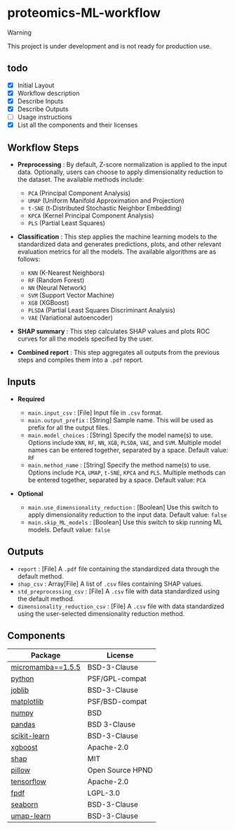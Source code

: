 # proteomics-ML-workflow

> [!WARNING]
> This project is under development and is not ready for production use.

## todo

- [x] Initial Layout
- [x] Workflow description
- [x] Describe Inputs
- [x] Describe Outputs
- [ ] Usage instructions
- [x] List all the components and their licenses

## Workflow Steps

- **Preprocessing** : By default, Z-score normalization is applied to the input data. Optionally, users can choose to apply dimensionality reduction to the dataset. The available methods include:
  - `PCA` (Principal Component Analysis)
  - `UMAP` (Uniform Manifold Approximation and Projection)
  - `t-SNE` (t-Distributed Stochastic Neighbor Embedding)
  - `KPCA` (Kernel Principal Component Analysis)
  - `PLS` (Partial Least Squares)

- **Classification** : This step applies the machine learning models to the standardized data and generates predictions, plots, and other relevant evaluation metrics for all the models. The available algorithms are as follows:
  - `KNN` (K-Nearest Neighbors)
  - `RF` (Random Forest)
  - `NN` (Neural Network)
  - `SVM` (Support Vector Machine)
  - `XGB` (XGBoost)
  - `PLSDA` (Partial Least Squares Discriminant Analysis)
  - `VAE` (Variational autoencoder)

- **SHAP summary** : This step calculates SHAP values and plots ROC curves for all the models specified by the user.

- **Combined report** : This step aggregates all outputs from the previous steps and compiles them into a `.pdf` report.

## Inputs

- **Required**
  - `main.input_csv` : [File] Input file in `.csv` format.
  - `main.output_prefix` : [String] Sample name. This will be used as prefix for all the output files.
  - `main.model_choices` : [String] Specify the model name(s) to use. Options include `KNN`, `RF`, `NN`, `XGB`, `PLSDA`, `VAE`, and `SVM`. Multiple model names can be entered together, separated by a space. Default value: `RF`
  - `main.method_name` : [String] Specify the method name(s) to use. Options include `PCA`, `UMAP`, `t-SNE`, `KPCA` and `PLS`. Multiple methods can be entered together, separated by a space. Default value: `PCA`

- **Optional**
  - `main.use_dimensionality_reduction` : [Boolean] Use this switch to apply dimensionality reduction to the input data. Default value: `false`
  - `main.skip_ML_models` : [Boolean] Use this switch to skip running ML models. Default value: `false`

## Outputs

- `report` : [File] A `.pdf` file containing the standardized data through the default method.
- `shap_csv` : Array[File] A list of `.csv` files containing SHAP values.
- `std_preprocessing_csv` : [File] A `.csv` file with data standardized using the default method.
- `dimensionality_reduction_csv` : [File] A `.csv` file with data standardized using the user-selected dimensionality reduction method.

## Components

| Package | License |
|---------|---------|
| [micromamba==1.5.5](www.github.com/mamba-org/mamba#micromamba) | BSD-3-Clause |
| [python](www.python.org/) | PSF/GPL-compat |
| [joblib](www.github.com/joblib/joblib) | BSD-3-Clause |
| [matplotlib](www.matplotlib.org) | PSF/BSD-compat |
| [numpy](www.numpy.org/) | BSD |
| [pandas](www.pandas.pydata.org/) | BSD 3-Clause |
| [scikit-learn](www.scikit-learn.org) | BSD-3-Clause |
| [xgboost](https://github.com/dmlc/xgboost) |  Apache-2.0 |
| [shap](https://github.com/shap/shap) |  MIT |
| [pillow](https://github.com/python-pillow/Pillow) |  Open Source HPND |
| [tensorflow](https://github.com/tensorflow/tensorflow) |  Apache-2.0 |
| [fpdf](https://github.com/reingart/pyfpdf) |  LGPL-3.0 |
| [seaborn](https://github.com/mwaskom/seaborn) |  BSD-3-Clause |
| [umap-learn](https://github.com/lmcinnes/umap) |  BSD-3-Clause |
